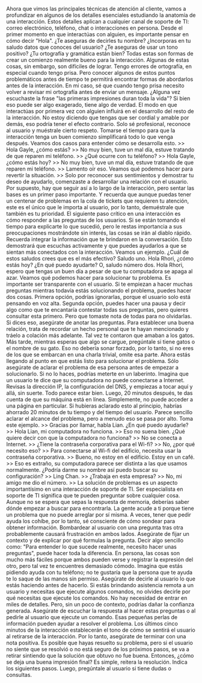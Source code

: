 Ahora que vimos las principales técnicas
de atención al cliente, vamos a profundizar en algunos de los detalles esenciales
estudiando la anatomía de una interacción. Estos detalles aplican a cualquier canal de soporte de TI:
correo electrónico, teléfono, chat o interacciones en persona. Desde el primer momento
en que interactúas con alguien, es importante pensar
en cómo decir "Hola". ¿Te aseguras de decirles tu nombre? ¿Incorporas en tu saludo
datos que conoces del usuario? ¿Te aseguras de usar un tono positivo? ¿Tu ortografía y gramática están bien? Todas estas son formas de crear un comienzo
realmente bueno para la interacción. Algunas de estas cosas, sin embargo,
son difíciles de lograr. Tengo errores de ortografía,
en especial cuando tengo prisa. Pero conocer algunos de estos
puntos problemáticos antes de tiempo te permitirá encontrar formas de abordarlos
antes de la interacción. En mi caso, sé que cuando tengo prisa necesito volver a revisar
mi ortografía antes de enviar un mensaje. ¿Alguna vez escuchaste la frase
"las primeras impresiones duran toda la vida"? Si bien eso puede ser algo exagerado,
tiene algo de verdad. El modo en que interactúas por primera vez
con alguien influirá en el desarrollo del resto de la interacción. No estoy diciendo que tengas que ser
cordial y amable por demás, eso podría tener el efecto contrario. Solo sé profesional, reconoce al usuario
y muéstrale cierto respeto. Tomarse el tiempo para que la interacción
tenga un buen comienzo simplificará todo lo que venga después. Veamos dos casos
para entender cómo se desarrolla esto. >> Hola Gayle, ¿cómo estás? >> No muy bien, tuve un mal día,
estuve tratando de que reparen mi teléfono. >> ¿Qué ocurre con tu teléfono? >> Hola Gayle, ¿cómo estás hoy? >> No muy bien, tuve un mal día,
estuve tratando de que reparen mi teléfono. >> Lamento oír eso. Veamos qué podemos hacer
para revertir la situación. >> Solo por reconocer sus sentimientos
y demostrar tu deseo de ayudarlo, comenzaste a desarrollar
una relación con el usuario. Por supuesto, hay que seguir así
a lo largo de la interacción, pero sentar las bases
es un primer paso importante. Y recuerda que aunque puedas tener
un centenar de problemas en la cola de tickets que requieren tu atención, este es el único que le importa al usuario,
por lo tanto, demuéstrale que también es tu prioridad. El siguiente paso crítico en una interacción
es cómo responder a las preguntas de los usuarios. Si se están tomando el tiempo para explicarte
lo que sucedió, pero le restas importancia a sus preocupaciones mostrándote sin interés,
las cosas se irán al diablo rápido. Recuerda integrar la información
que te brindaron en la conversación. Esto demostrará
que escuchas activamente y que puedes ayudarlos a que se sientan
más conectados con la interacción. Veamos un ejemplo. ¿Cuál de estos saludos
crees que es el más efectivo? Saludo uno. Hola Rhori, ¿cómo estás hoy? ¿En qué puedo ayudarte? O, saludo número dos. Hola Rhori, espero que tengas un buen día a pesar de que tu computadora
se apaga al azar. Veamos qué podemos hacer
para solucionar tu problema. Es importante
ser transparente con el usuario. Si te empiezan a hacer muchas preguntas
mientras todavía estás solucionando el problema, puedes hacer dos cosas. Primera opción, podrías ignorarlas,
porque el usuario solo está pensando en voz alta. Segunda opción, puedes hacer una pausa
y decir algo como que te encantaría contestar todas sus preguntas,
pero quieres consultar esta primero. Pero que tomaste nota de todas para no olvidarlas. Si dices eso,
asegúrate de anotar las preguntas. Para establecer una buena relación, trata de recordar
un hecho personal que te hayan mencionado y tráelo a colación más adelante. Tal vez te contaron que amaban a los gatos. Más tarde, mientras esperas que algo se cargue,
pregúntale si tiene gatos o el nombre de su gato. Eso no debería sonar forzado, por lo tanto, si no eres
de los que se embarcan en una charla trivial, omite esa parte. Ahora estás llegando al punto
en que estás listo para solucionar el problema. Sólo asegúrate de aclarar el problema de esa persona
antes de empezar a solucionarlo. Si no lo haces,
podrías meterte en un laberinto. Imagina que un usuario te dice
que su computadora no puede conectarse a Internet. Revisas la dirección IP,
la configuración del DNS, y empiezas a tocar aquí y allá, sin suerte. Todo parece estar bien. Luego, 20 minutos después,
te das cuenta de que su máquina está en línea. Simplemente, no puede acceder a una página en particular. Si hubieras aclarado esto al principio,
habrías ahorrado 20 minutos de tu tiempo y del tiempo del usuario. Parece sencillo aclarar el alcance del problema,
pero a menudo eso se pasa por alto. Toma este ejemplo. >> Gracias por llamar, habla Lian. ¿En qué puedo ayudarle? >> Hola Lian, mi computadora no funciona. >> Eso no suena bien. ¿Qué quiere decir con que
la computadora no funciona? >> No se conecta a Internet. >> ¿Tiene la contraseña corporativa
para el Wi-fi? >> No, ¿por qué necesito eso? >> Para conectarse al Wi-fi
del edificio, necesita usar la contraseña corporativa. >> Bueno, no estoy en el edificio. Estoy en un café. >> Eso es extraño, su computadora parece
ser distinta a las que usamos normalmente. ¿Podría darme su nombre
así puedo buscar su configuración? >> Ling Chan. >> ¿Trabaja en esta empresa? >> No, mi amigo me dio el número. >> La solución de problemas es un aspecto importantísimo
en una interacción de soporte de TI. Ser especialista en soporte de TI significa
que te pueden preguntar sobre cualquier cosa. Aunque no se espera que sepas
la respuesta de memoria, deberías saber dónde empezar
a buscar para encontrarla. La gente acude a ti porque tiene un problema
que no puede arreglar por sí misma. A veces, tener que pedir ayuda
los cohíbe, por lo tanto, sé consciente de cómo sondear para obtener información. Bombardear al usuario
con una pregunta tras otra probablemente causará
frustración en ambos lados. Asegúrate de fijar un contexto
y de explicar por qué formulas la pregunta. Decir algo sencillo como:
"Para entender lo que sucede realmente, necesito hacer unas preguntas",
puede hacer toda la diferencia. En persona, las cosas son mucho más fáciles
porque ambos pueden verse y registrar la expresión del otro,
pero tal vez te encuentres demasiado cómodo. Imagina que estás pidiendo ayuda con tu teléfono;
no te gustaría que la persona que te ayuda
te lo saque de las manos sin permiso. Asegúrate de decirle al usuario
lo que estás haciendo antes de hacerlo. Si estás brindando asistencia remota a un usuario
y necesitas que ejecute algunos comandos, no olvides decirle por qué necesitas
que ejecute los comandos. No hay necesidad
de entrar en miles de detalles. Pero, sin un poco de contexto,
podrías dañar la confianza generada. Asegúrate de escuchar la respuesta
al hacer estas preguntas o al pedirle al usuario
que ejecute un comando. Esas pequeñas perlas de información
pueden ayudar a resolver el problema. Los últimos cinco minutos de la interacción
establecerán el tono de cómo se sentirá el usuario
al retirarse de la interacción. Por lo tanto, asegúrate de terminar con una nota positiva. Es posible que hayas resuelto su problema,
pero si el usuario no siente que se resolvió o no está seguro de los próximos pasos, se va a retirar sintiendo
que la solución que obtuvo no fue buena. Entonces, ¿cómo se deja
una buena impresión final? Es simple, reitera la resolución. Indica los siguientes pasos. Luego, pregúntale al usuario
si tiene dudas o consultas.